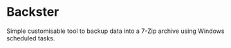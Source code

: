 # Backster
Simple customisable tool to backup data into a 7-Zip archive using Windows scheduled tasks.
